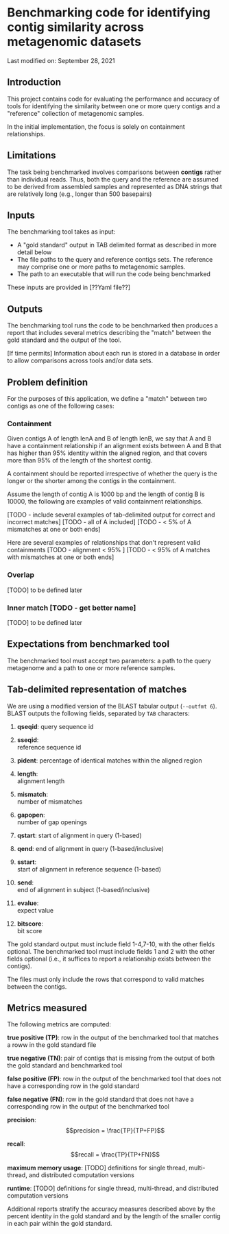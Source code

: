 # Benchmarking code for identifying contig similarity across metagenomic datasets
Last modified on: September 28, 2021

## Introduction
This project contains code for evaluating the performance and accuracy 
of tools for identifying the similarity between one or more query contigs and 
a "reference" collection of metagenomic samples.

In the initial implementation, the focus is solely on containment relationships.

## Limitations
The task being benchmarked involves comparisons between **contigs** rather than
individual reads.  Thus, both the query and the reference are assumed to be 
derived from assembled samples and represented as DNA strings that are relatively
long (e.g., longer than 500 basepairs)

## Inputs
The benchmarking tool takes as input:
* A "gold standard" output in TAB delimited format as described in more detail below
* The file paths to the query and reference contigs sets. The reference may comprise one
  or more paths to metagenomic samples.
* The path to an executable that will run the code being benchmarked

These inputs are provided in [??Yaml file??]

## Outputs
The benchmarking tool runs the code to be benchmarked then produces a report that includes
several metrics describing the "match" between the gold standard and the output of the tool.

[If time permits] Information about each run is stored in a database in order to allow
comparisons across tools and/or data sets.

## Problem definition
For the purposes of this application, we define a "match" between two contigs as one of the
following cases:

### Containment
Given contigs A of length lenA and B of length lenB, we say that A and B have a containment
relationship if an alignment exists between A and B that has higher than 95% identity within the aligned
region, and that covers more than 95% of the length of the shortest contig. 

A containment should be reported irrespective of whether the query is the longer or the shorter
among the contigs in the containment.  

Assume the length of contig A is 1000 bp and the length of contig B is 10000, the following
are examples of valid containment relationships.

[TODO - include several examples of tab-delimited output for correct and incorrect matches]
[TODO - all of A included]
[TODO - < 5% of A mismatches at one or both ends]

Here are several examples of relationships that don't represent valid containments
[TODO - alignment < 95% ]
[TODO - < 95% of A matches with mismatches at one or both ends]

### Overlap
[TODO] to be defined later

### Inner match [TODO - get better name]
[TODO] to be defined later
 
## Expectations from benchmarked tool
The benchmarked tool must accept two parameters: a path to the query metagenome and
a path to one or more reference samples. 

## Tab-delimited representation of matches
We are using a modified version of the BLAST tabular output (`--outfmt 6`). BLAST 
outputs the following fields, separated by `TAB` characters:

   1. **qseqid**:
      query sequence id

   2. **sseqid**:      
      reference sequence id

   3. **pident**:
      percentage of identical matches within the aligned region

   4. **length**:      
      alignment length

   5. **mismatch**:    
      number of mismatches

   6. **gapopen**:     
      number of gap openings

   7. **qstart**:
      start of alignment in query (1-based)

   8. **qend**:
       end of alignment in query (1-based/inclusive)

   9. **sstart**:      
       start of alignment in reference sequence (1-based)

   10. **send**:        
       end of alignment in subject (1-based/inclusive)

   11. **evalue**:      
       expect value

   12. **bitscore**:    
       bit score

The gold standard output must include field 1-4,7-10, with the other fields optional.
The benchmarked tool must include fields 1 and 2 with the other fields optional (i.e.,
it suffices to report a relationship exists between the contigs).

The files must only include the rows that correspond to valid matches between the 
contigs.

## Metrics measured
The following metrics are computed:

**true positive (TP)**:
  row in the output of the benchmarked tool that matches a roww in the gold
standard file

**true negative (TN)**:
  pair of contigs that is missing from the output of both the gold standard
and benchmarked tool

**false positive (FP)**:
  row in the output of the benchmarked tool that does not have a corresponding
row in the gold standard

**false negative (FN)**:
  row in the gold standard that does not have a corresponding row in the output
of the benchmarked tool

**precision**:
  $$precision = \frac{TP}{TP+FP}$$

**recall**:
  $$recall = \frac{TP}{TP+FN}$$

**maximum memory usage**:
  [TODO] definitions for single thread, multi-thread, and distributed computation versions

**runtime**:
  [TODO] definitions for single thread, multi-thread, and distributed computation versions

Additional reports stratify the accuracy measures described above by the percent identity
in the gold standard and by the length of the smaller contig in each pair within the
gold standard.
